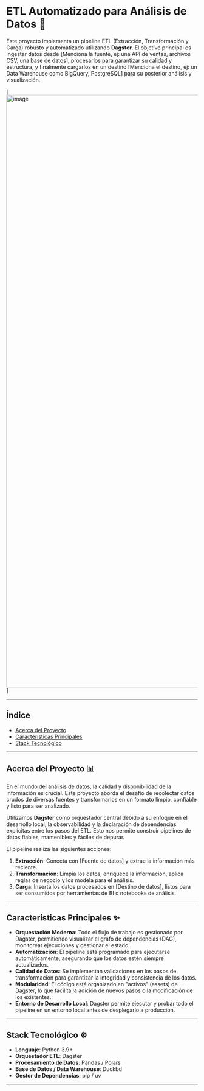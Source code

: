 #  ETL Automatizado para Análisis de Datos 🚀

Este proyecto implementa un pipeline ETL (Extracción, Transformación y Carga) robusto y automatizado utilizando **Dagster**. El objetivo principal es ingestar datos desde [Menciona la fuente, ej: una API de ventas, archivos CSV, una base de datos], procesarlos para garantizar su calidad y estructura, y finalmente cargarlos en un destino [Menciona el destino, ej: un Data Warehouse como BigQuery, PostgreSQL] para su posterior análisis y visualización.

[<img width="2048" height="1556" alt="image" src="https://github.com/user-attachments/assets/9a336fea-ba36-4761-9b3f-edbebf1cf670" />]

---

## Índice

- [Acerca del Proyecto](#acerca-del-proyecto-)
- [Características Principales](#características-principales-)
- [Stack Tecnológico](#stack-tecnológico-️)



---

## Acerca del Proyecto 📊

En el mundo del análisis de datos, la calidad y disponibilidad de la información es crucial. Este proyecto aborda el desafío de recolectar datos crudos de diversas fuentes y transformarlos en un formato limpio, confiable y listo para ser analizado.

Utilizamos **Dagster** como orquestador central debido a su enfoque en el desarrollo local, la observabilidad y la declaración de dependencias explícitas entre los pasos del ETL. Esto nos permite construir pipelines de datos fiables, mantenibles y fáciles de depurar.

El pipeline realiza las siguientes acciones:
1.  **Extracción**: Conecta con [Fuente de datos] y extrae la información más reciente.
2.  **Transformación**: Limpia los datos, enriquece la información, aplica reglas de negocio y los modela para el análisis.
3.  **Carga**: Inserta los datos procesados en [Destino de datos], listos para ser consumidos por herramientas de BI o notebooks de análisis.

---

## Características Principales ✨

- **Orquestación Moderna**: Todo el flujo de trabajo es gestionado por Dagster, permitiendo visualizar el grafo de dependencias (DAG), monitorear ejecuciones y gestionar el estado.
- **Automatización**: El pipeline está programado para ejecutarse automáticamente, asegurando que los datos estén siempre actualizados.
- **Calidad de Datos**: Se implementan validaciones en los pasos de transformación para garantizar la integridad y consistencia de los datos.
- **Modularidad**: El código está organizado en "activos" (assets) de Dagster, lo que facilita la adición de nuevos pasos o la modificación de los existentes.
- **Entorno de Desarrollo Local**: Dagster permite ejecutar y probar todo el pipeline en un entorno local antes de desplegarlo a producción.

---

## Stack Tecnológico ⚙️

- **Lenguaje**: Python 3.9+
- **Orquestador ETL**: Dagster
- **Procesamiento de Datos**: Pandas / Polars 
- **Base de Datos / Data Warehouse**: Duckbd
- **Gestor de Dependencias**: pip / uv

---

